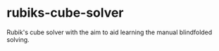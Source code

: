 # rubiks-cube-solver
Rubik's cube solver with the aim to aid learning the manual blindfolded solving.
